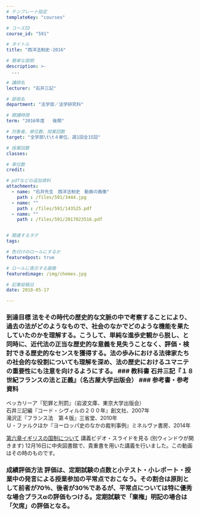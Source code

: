 ```yaml
---
# テンプレート指定
templateKey: "courses"

# コースID
course_id: "591"

# タイトル
title: "西洋法制史-2016"

# 簡単な説明
description: >-
  ...

# 講師名
lecturer: "石井三記"

# 部局名
department: "法学部／法学研究科"

# 開講時限
term: "2016年度	後期"

# 対象者、単位数、授業回数
target: "全学部\t\t４単位、週1回全15回"

# 授業回数
classes: 

# 単位数
credit: 

# pdfなどの追加資料
attachments: 
  - name: "石井先生　西洋法制史　動画の画像" 
    path : /files/591/3444.jpg
  - name: "" 
    path : /files/591/143525.pdf
  - name: "" 
    path : /files/591/2017023516.pdf


# 関連するタグ
tags:

# 色付けのロールにするか
featuredpost: true

# ロールに表示する画像
featuredimage: /img/chemex.jpg

# 記事投稿日
date: 2018-05-17

---
```




 ### 到達目標 法をその時代の歴史的な文脈の中で考察することにより、過去の法がどのようなもので、社会のなかでどのような機能を果たしていたのかを理解する。こうして、単純な進歩史観から脱し、と同時に、近代法の正当な歴史的な意義を見失うことなく、評価・検討できる歴史的なセンスを獲得する。法の歩みにおける法律家たちの社会的な役割についても理解を深め、法の歴史におけるユマニテの重要性にも注意を向けるようにする。 ### 教科書 石井三記『１８世紀フランスの法と正義』（名古屋大学出版会） ### 参考書・参考資料  
ベッカリーア『犯罪と刑罰』（岩波文庫、東京大学出版会）  
石井三記編『コード・シヴィルの２００年』創文社、2007年  
滝沢正『フランス法　第４版』三省堂、2010年  
Ｕ・ファルクほか『ヨーロッパ史のなかの裁判事例』ミネルヴァ書房、2014年


[第六章イギリスの国制について](/files/591/2017023516.pdf) 
講義ビデオ・スライドを見る (別ウィンドウが開きます) 12月16日に中央図書館で、貴重書を用いた講義を行いました。この動画はその時のものです。

 ### 成績評価方法 評価は、定期試験の点数と小テスト・小レポート・授業中の発言による授業参加の平常点でおこなう。その割合は原則として前者が70％、後者が30％であるが、平常点については特に優秀な場合プラスαの評価もつける。定期試験で「棄権」明記の場合は「欠席」の評価となる。
